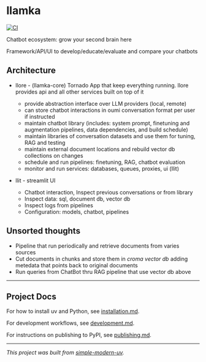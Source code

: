 # llamka

[![CI](https://github.com/walnutgeek/llamka/actions/workflows/ci.yml/badge.svg)](https://github.com/walnutgeek/llamka/actions/workflows/ci.yml)

Chatbot ecosystem: grow your second brain here

Framework/API/UI to develop/educate/evaluate and compare your chatbots

## Architecture

* llore - (llamka-core) Tornado App that keep everything running. llore provides api and all other services built on top of it
    * provide abstraction interface over LLM providers (local, remote)
    * can store chatbot interactions in oumi conversation format per user if instructed
    * maintain chatbot library (includes: system prompt, finetuning and augmentation pipelines, data dependencies, and build schedule)
    * maintain libraries of conversation datasets and use them for tuning, RAG and testing
    * maintain external document locations and rebuild vector db collections on changes
    * schedule and run pipelines: finetuning, RAG, chatbot evaluation 
    * monitor and run services: databases, queues, proxies, ui (llit)

* llit - streamlit UI 
    * Chatbot interaction, Inspect previous conversations or from library
    * Inspect data: sql, document db, vector db
    * Inspect logs from pipelines
    * Configuration: models, chatbot, pipelines




 ## Unsorted thoughts

* Pipeline that run periodically and retrieve documents from varies sources
* Cut documents in chunks and store them in *croma vector db* adding metedata that points back to original documents
* Run queries from ChatBot thru RAG pipeline that use vector db above


* * *

## Project Docs

For how to install uv and Python, see [installation.md](installation.md).

For development workflows, see [development.md](development.md).

For instructions on publishing to PyPI, see [publishing.md](publishing.md).

* * *

*This project was built from
[simple-modern-uv](https://github.com/jlevy/simple-modern-uv).*
